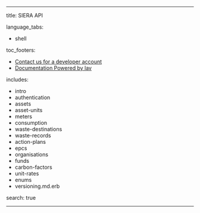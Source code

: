 --- 

title: SIERA API 

language_tabs: 
   - shell

toc_footers: 
   - <a href='mailto:support@sieraglobal.com'>Contact us for a developer account</a> 
   - <a href='https://github.com/lavkumarv'>Documentation Powered by lav</a> 

includes: 
   - intro
   - authentication
   - assets
   - asset-units
   - meters
   - consumption
   - waste-destinations
   - waste-records
   - action-plans
   - epcs
   - organisations
   - funds
   - carbon-factors
   - unit-rates
   - enums
   - versioning.md.erb

search: true 

--- 